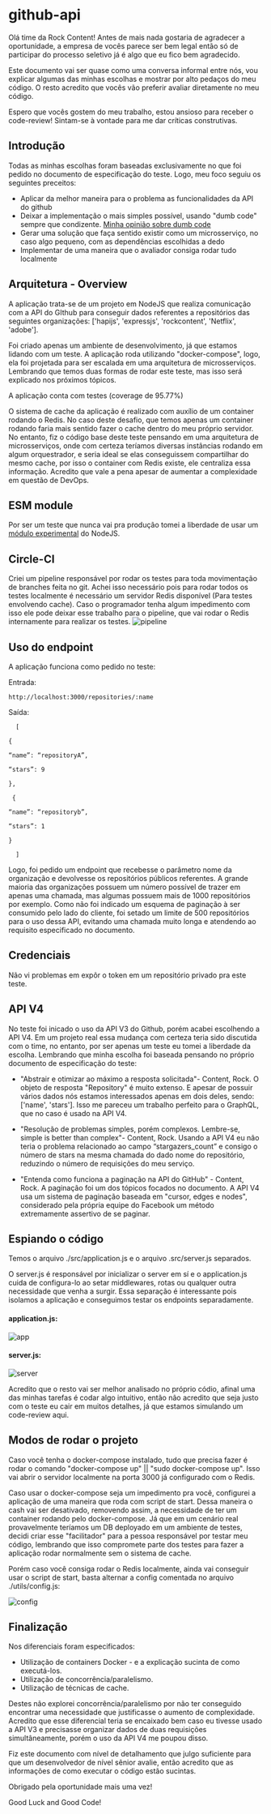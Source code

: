 # github-api

Olá time da Rock Content! Antes de mais nada gostaria  de agradecer a oportunidade, a empresa de vocês parece ser bem legal então só de participar do processo seletivo já é algo que eu fico bem  agradecido.

Este documento vai ser quase como uma conversa informal entre nós, vou explicar algumas das minhas escolhas e mostrar por alto pedaços do meu código. O resto acredito que vocês vão preferir avaliar diretamente no meu código.

Espero que vocês gostem do meu trabalho, estou ansioso para receber o code-review! Sintam-se à vontade para me dar críticas construtivas.

## Introdução

Todas as minhas escolhas foram baseadas exclusivamente no que foi pedido no documento de especificação do teste. Logo, meu foco seguiu os seguintes preceitos:
- Aplicar da melhor maneira para o problema as funcionalidades da API do github
- Deixar a implementação o mais simples possível, usando "dumb code" sempre que condizente. [Minha opinião sobre dumb code](https://hackernoon.com/why-senior-devs-write-dumb-code-and-how-to-spot-a-junior-from-a-mile-away-27fa263b101a)
- Gerar uma solução que faça sentido existir como um microsserviço, no caso algo pequeno, com as dependências escolhidas a dedo
- Implementar de uma maneira que o avaliador consiga rodar tudo localmente

## Arquitetura - Overview

A aplicação trata-se de um projeto em NodeJS que realiza comunicação com a API do GIthub para conseguir dados referentes a repositórios das seguintes organizações: ['hapijs', 'expressjs', 'rockcontent', 'Netflix', 'adobe'].

Foi criado apenas um ambiente de desenvolvimento, já que estamos lidando com um teste. A aplicação roda utilizando "docker-compose", logo, ela foi projetada para ser escalada em uma arquitetura de microsserviços. Lembrando que temos duas formas de rodar este teste, mas isso será explicado nos próximos tópicos.

A aplicação conta com testes (coverage de 95.77%)

O sistema de cache da aplicação é realizado com auxílio de um container rodando o Redis. No caso deste desafio, que temos apenas um container rodando faria mais sentido fazer o cache dentro do meu próprio servidor. No entanto, fiz o código base deste teste pensando em uma arquitetura de microsserviços, onde com certeza teríamos diversas instâncias rodando em algum orquestrador, e seria ideal se elas conseguissem compartilhar do mesmo cache, por isso o container com Redis existe, ele centraliza essa informação. Acredito que vale a pena apesar de aumentar a complexidade em questão de DevOps. 

## ESM module

Por ser um teste que nunca vai pra produção tomei a liberdade de usar um [módulo experimental](https://nodejs.org/api/esm.html) do NodeJS.

## Circle-CI

Criei um pipeline responsável por rodar os testes para toda movimentação de branches feita no git. Achei isso necessário pois para rodar todos os testes localmente é necessário um servidor Redis disponível (Para testes envolvendo cache). Caso o programador tenha algum impedimento com isso ele pode deixar esse trabalho para o pipeline, que vai rodar o Redis internamente para realizar os testes.
![pipeline](https://my-use.s3-sa-east-1.amazonaws.com/Firefox_Screenshot_2020-06-22T07-18-55.080Z.png)

## Uso do endpoint

A aplicação funciona como pedido no teste:

  Entrada:

    http://localhost:3000/repositories/:name
  
  Saída:
 
      [  
 
    {

    “name”: “repositoryA”,

    “stars”: 9

    },

     {

    “name”: “repositoryb”,

    “stars”: 1

    }

      ]

Logo, foi pedido um endpoint que recebesse o parâmetro nome  da organização e devolvesse os repositórios públicos referentes. A grande maioria das organizações possuem um número possível de trazer em apenas uma chamada, mas algumas possuem mais de 1000 repositórios por exemplo. Como não foi indicado um esquema de paginação à ser consumido pelo lado do cliente, foi setado um limite de 500 repositórios para o uso dessa API, evitando uma chamada muito longa e atendendo ao requisito especificado no documento.

## Credenciais

Não vi problemas em expôr o token em um repositório privado pra este teste.

## API V4

No teste foi inicado o uso da API V3 do Github, porém acabei escolhendo a API V4. Em um projeto real essa mudança com certeza teria sido discutida com o time, no entanto, por ser apenas um teste eu tomei a liberdade da escolha. Lembrando que minha escolha foi baseada pensando no próprio documento de especificação do teste:

- "Abstrair e otimizar ao máximo a resposta solicitada"- Content, Rock. O objeto de resposta "Repository" é muito extenso. E apesar de possuir vários dados nós estamos interessados apenas em dois deles, sendo: ['name', 'stars']. Isso me pareceu um trabalho perfeito para o GraphQL, que no caso é usado na API V4.

- "Resolução de problemas simples, porém complexos. Lembre-se, simple is better than complex"- Content, Rock. Usando a API V4 eu não teria o problema relacionado ao campo “stargazers_count” e consigo o número de stars na mesma chamada do dado nome do repositório, reduzindo o número de requisições do meu serviço. 

- "Entenda como funciona a paginação na API do GitHub" - Content, Rock. A paginação foi um dos tópicos focados no documento. A API V4 usa um sistema de paginação baseada em "cursor, edges e nodes", considerado pela própria equipe do Facebook um método extremamente assertivo de se paginar.

## Espiando o código

Temos o arquivo ./src/application.js e o arquivo .src/server.js separados.

O server.js é responsável por inicializar o server em sí e o application.js cuida de configura-lo ao setar middlewares, rotas ou qualquer outra necessidade que venha a surgir. Essa separação é interessante pois isolamos a aplicação e conseguimos testar os endpoints separadamente.

#### application.js:
![app](https://my-use.s3-sa-east-1.amazonaws.com/app.png)

#### server.js:
![server](https://my-use.s3-sa-east-1.amazonaws.com/server.png)


Acredito que o resto vai ser melhor analisado no próprio códio, afinal uma das minhas tarefas é codar algo intuitivo, então não acredito que seja justo com o teste eu cair em muitos detalhes, já que estamos simulando um code-review aqui.

## Modos de rodar o projeto

Caso você tenha o docker-compose instalado, tudo que precisa fazer é rodar o comando "docker-compose up" || "sudo docker-compose up". Isso vai abrir o servidor localmente na porta 3000 já configurado com o Redis.

Caso usar o docker-compose seja um impedimento pra você, configurei a aplicação de uma maneira que roda com script de start. Dessa maneira o cash vai ser desativado, removendo assim, a necessidade de ter um container rodando pelo docker-compose. Já que em um cenário real provavelmente teríamos um DB deployado em um ambiente de testes, decidi criar esse "facilitador" para a pessoa responsável por testar meu código, lembrando que isso compromete parte dos testes para fazer a aplicação rodar normalmente sem o sistema de cache.

Porém caso você consiga rodar o Redis localmente, ainda vai conseguir usar o script de start, basta alternar a config comentada no arquivo ./utils/config.js:

![config](https://my-use.s3-sa-east-1.amazonaws.com/server.png)

## Finalização

Nos diferenciais foram especificados:
- Utilização de containers Docker - e a explicação sucinta de como executá-los.
- Utilização de concorrência/paralelismo.
- Utilização de técnicas de cache.

Destes não explorei concorrência/paralelismo por não ter conseguido encontrar uma necessidade que justificasse o aumento de complexidade. Acredito que esse diferencial teria se encaixado bem caso eu tivesse usado a API V3 e precisasse organizar dados  de duas requisições simultâneamente, porém o uso da API V4 me poupou disso.

Fiz este documento com nível de detalhamento que julgo suficiente para que um desenvolvedor de nível sênior avalie, então acredito que as informações de como executar o código estão sucintas.

Obrigado pela oportunidade mais uma vez!

Good Luck and Good Code!

